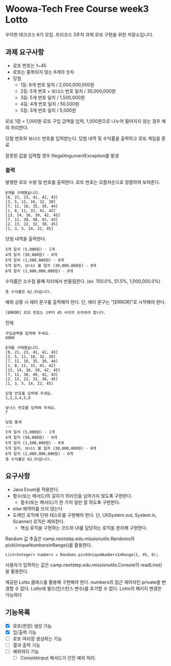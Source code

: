 # Woowa-Tech Free Course week3 Lotto
우아한 테크코스 6기 모집. 프리코스 3주차 과제 로또 구현을 위한 저장소입니다.

## 과제 요구사항
- 로또 번호는 1~45
- 로또는 중복되지 않는 6개의 숫자
- 당첨
    - 1등: 6개 번호 일치 / 2,000,000,000원
    - 2등: 5개 번호 + 보너스 번호 일치 / 30,000,000원
    - 3등: 5개 번호 일치 / 1,500,000원
    - 4등: 4개 번호 일치 / 50,000원
    - 5등: 3개 번호 일치 / 5,000원


로또 1장 = 1,000원
로또 구입 금액을 입력, 1,000원으로 나누어 떨어지지 않는 경우 예외 처리한다.

당첨 번호와 보너스 번호를 입력받는다.
당첨 내역 및 수익률을 출력하고 로또 게임을 종료

잘못된 값을 입력할 경우 IllegalArgumentException를 발생

### 출력
발행한 로또 수량 및 번호를 출력한다. 로또 번호는 오름차순으로 정렬하여 보여준다.
```
8개를 구매했습니다.
[8, 21, 23, 41, 42, 43]
[3, 5, 11, 16, 32, 38]
[7, 11, 16, 35, 36, 44]
[1, 8, 11, 31, 41, 42]
[13, 14, 16, 38, 42, 45]
[7, 11, 30, 40, 42, 43]
[2, 13, 22, 32, 38, 45]
[1, 3, 5, 14, 22, 45]
```
당첨 내역을 출력한다.
```
3개 일치 (5,000원) - 1개
4개 일치 (50,000원) - 0개
5개 일치 (1,500,000원) - 0개
5개 일치, 보너스 볼 일치 (30,000,000원) - 0개
6개 일치 (2,000,000,000원) - 0개
```
수익률은 소수점 둘째 자리에서 반올림한다. (ex. 100.0%, 51.5%, 1,000,000.0%)
```
총 수익률은 62.5%입니다.
```
예외 상황 시 에러 문구를 출력해야 한다. 단, 에러 문구는 "[ERROR]"로 시작해야 한다.
```
[ERROR] 로또 번호는 1부터 45 사이의 숫자여야 합니다.
```

전체
```
구입금액을 입력해 주세요.
8000

8개를 구매했습니다.
[8, 21, 23, 41, 42, 43] 
[3, 5, 11, 16, 32, 38] 
[7, 11, 16, 35, 36, 44] 
[1, 8, 11, 31, 41, 42] 
[13, 14, 16, 38, 42, 45] 
[7, 11, 30, 40, 42, 43] 
[2, 13, 22, 32, 38, 45] 
[1, 3, 5, 14, 22, 45]

당첨 번호를 입력해 주세요.
1,2,3,4,5,6

보너스 번호를 입력해 주세요.
7

당첨 통계
---
3개 일치 (5,000원) - 1개
4개 일치 (50,000원) - 0개
5개 일치 (1,500,000원) - 0개
5개 일치, 보너스 볼 일치 (30,000,000원) - 0개
6개 일치 (2,000,000,000원) - 0개
총 수익률은 62.5%입니다.
```

## 요구사항
* Java Enum을 적용한다.
* 함수(또는 메서드)의 길이가 15라인을 넘어가지 않도록 구현한다.
  * 함수(또는 메서드)가 한 가지 일만 잘 하도록 구현한다.
* else 예약어를 쓰지 않는다
* 도메인 로직에 단위 테스트를 구현해야 한다. 단, UI(System.out, System.in, Scanner) 로직은 제외한다.
  * 핵심 로직을 구현하는 코드와 UI를 담당하는 로직을 분리해 구현한다.
  
Random 값 추출은 camp.nextstep.edu.missionutils.Randoms의 pickUniqueNumbersInRange()를 활용한다.
```
List<Integer> numbers = Randoms.pickUniqueNumbersInRange(1, 45, 6);
```
사용자가 입력하는 값은 camp.nextstep.edu.missionutils.Console의 readLine()을 활용한다.

제공된 Lotto 클래스를 활용해 구현해야 한다.
numbers의 접근 제어자인 private을 변경할 수 없다.
Lotto에 필드(인스턴스 변수)를 추가할 수 없다.
Lotto의 패키지 변경은 가능하다



## 기능목록
- [x] 로또(한장) 생성 기능
- [x] 입/출력 기능
- [ ] 로또 여러장 생성하는 기능
- [ ] 결과 출력 기능
- [ ] 예외처리 기능
  - [ ] ConsoleInput 메서드가 던진 예외 처리.
